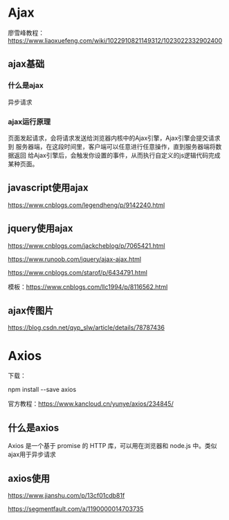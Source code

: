 # Ajax

廖雪峰教程：https://www.liaoxuefeng.com/wiki/1022910821149312/1023022332902400

## ajax基础

### 什么是ajax

异步请求

### ajax运行原理

页面发起请求，会将请求发送给浏览器内核中的Ajax引擎，Ajax引擎会提交请求到	服务器端，在这段时间里，客户端可以任意进行任意操作，直到服务器端将数据返回	给Ajax引擎后，会触发你设置的事件，从而执行自定义的js逻辑代码完成某种页面。

## javascript使用ajax

https://www.cnblogs.com/legendheng/p/9142240.html

## jquery使用ajax

https://www.cnblogs.com/jackcheblog/p/7065421.html

https://www.runoob.com/jquery/ajax-ajax.html

https://www.cnblogs.com/starof/p/6434791.html

模板：https://www.cnblogs.com/llc1994/p/8116562.html

## ajax传图片

https://blog.csdn.net/qyp_slw/article/details/78787436

# Axios

下载：

npm install --save axios

官方教程：https://www.kancloud.cn/yunye/axios/234845/

## 什么是axios

Axios 是一个基于 promise 的 HTTP 库，可以用在浏览器和 node.js 中。类似ajax用于异步请求

## axios使用

https://www.jianshu.com/p/13cf01cdb81f

https://segmentfault.com/a/1190000014703735